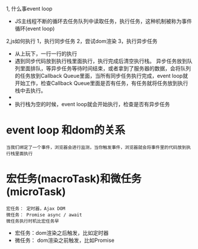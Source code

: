 1, 什么事event loop
*    JS主线程不断的循环去任务队列中读取任务，执行任务，这种机制被称为事件循环(event loop)

2,js如何执行
    1，执行同步任务
    2，尝试dom渲染
    3，执行异步任务

*   从上玩下，一行一行的执行
*   遇到同步代码放到执行栈里面执行，执行完成后清空执行栈。
    异步任务放到队列里面排队，等异步任务等待时间结束，或者拿到了服务器的数据，会将队列的任务放到Callback Queue里面，当所有同步任务执行完成，event loop就
    开始工作，检查Callback Queue里面是否有任务，有任务就将任务放到执行栈中去执行。
*   
*   执行栈为空的时候，event loop就会开始执行，检查是否有异步任务

# event loop 和dom的关系
    当我们绑定了一个事件，浏览器会进行监测，当你触发事件，浏览器就会将事件里的代码放到执行栈里面执行

#   宏任务(macroTask)和微任务(microTask)
    宏任务： 定时器，Ajax DOM
    微任务： Promise async / await
    微任务执行时机比宏任务早

*   宏任务：dom渲染之后触发，比如定时器
*   微任务： dom渲染之前触发，比如Promise
